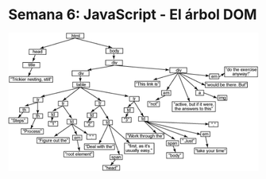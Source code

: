<div style="page-break-after: always; visibility: hidden; display:none"> 
\pagebreak 
</div>

# Semana 6: JavaScript - El árbol DOM

![El árbol DOM](./docs/tree.png)
